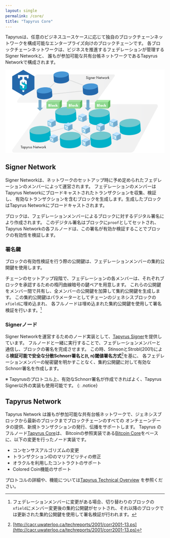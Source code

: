 ```yaml
---
layout: single
permalink: /core/
title: "Tapyrus Core"
---
```


Tapyrusは、任意のビジネスユースケースに応じて独自のブロックチェーンネットワークを構成可能なエンタープライズ向けのブロックチェーンです。
各ブロックチェーンネットワークは、ビジネスを推進するフェデレーションが管理するSigner Networkと、
誰もが参加可能な共有台帳ネットワークであるTapyrus Networkで構成されます。

![network](/assets/images/tapyrus-network-diagram.png)

## Signer Network

Signer Networkは、ネットワークのセットアップ時に予め定められたフェデレーションのメンバーによって運営されます。
フェデレーションのメンバーはTapyrus Networkにブロードキャストされたトランザクションを収集、検証し、
有効なトランザクションを含むブロックを生成します。生成したブロックはTapyrus Networkにブロードキャストされます。

ブロックは、フェデレーションメンバーによるブロックに対するデジタル署名により作成されます。
このデジタル署名はブロックに`proof`としてセットされ、Tapyrus Networkの各フルノードは、この署名が有効か検証することでブロックの有効性を検証します。

### 署名鍵

ブロックの有効性検証を行う際の公開鍵は、フェデレーションメンバーの集約公開鍵を使用します。

チェーンのセットアップ段階で、フェデレーションの各メンバーは、それぞれブロックを承認するための楕円曲線暗号の鍵ペアを用意します。
これらの公開鍵をメンバー間で共有し、全メンバーの公開鍵を加算して集約公開鍵を生成します。
この集約公開鍵はパラメーターとしてチェーンのジェネシスブロックの`xfield`に埋め込まれ、
各フルノードは埋め込まれた集約公開鍵を使用して署名検証を行います。[^key-update]

### Signerノード

Signer Networkを運営するためのノード実装として、[Tapyrus Signer](https://github.com/chaintope/tapyrus-signer/)を提供しています。
フルノードと一緒に実行することで、フェデレーションメンバーと通信し、ブロックの署名を完成させます。
この時、StinsonとStrobl(2001)による**検証可能で安全な分散Schnorr署名と(t, n)閾値署名方式**[^threshold]を基に、
各フェデレーションメンバーの秘密鍵を明かすことなく、集約公開鍵に対して有効なSchnorr署名を作成します。

※ Tapyrusのプロトコル上、有効なSchnorr署名が作成できればよく、Tapyrus Signer以外の実装も使用可能です。
{: .notice}

## Tapyrus Network

Tapyrus Network は誰もが参加可能な共有台帳ネットワークで、ジェネシスブロックから最新のブロックまでブロックチェーンのすべての
オンチェーンデータの提供、新規トランザクションの発行、伝播をサポートします。
Tapyrus のフルノード[Tapyrus Core](https://github.com/chaintope/tapyrus-core/)は、
Bitcoinの参照実装である[Bitcoin Core](https://github.com/bitcoin/bitcoin)をベースに、以下の変更を行ったノード実装です。

* コンセンサスアルゴリズムの変更
* トランザクションIDのマリアビリティの修正
* オラクルを利用したコントラクトのサポート
* Colored Coin機能のサポート

プロトコルの詳細や、機能については[Tapyrus Technical Overview](https://github.com/chaintope/tapyrus-core/blob/master/doc/tapyrus/Tapyrus_Technical_Overview_ja.pdf) を参照ください。

[^key-update]: フェデレーションメンバーに変更がある場合、切り替わりのブロックの`xfield`にメンバー変更後の集約公開鍵がセットされ、それ以降のブロックでは更新された集約公開鍵を使用して署名検証が行われます。
[^threshold]: [http://cacr.uwaterloo.ca/techreports/2001/corr2001-13.ps](http://cacr.uwaterloo.ca/techreports/2001/corr2001-13.ps)
